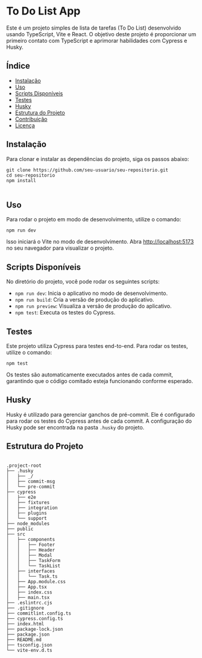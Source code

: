 <h1>To Do List App</h1>
        <p>Este é um projeto simples de lista de tarefas (To Do List) desenvolvido usando TypeScript, Vite e React. O objetivo deste projeto é proporcionar um primeiro contato com TypeScript e aprimorar habilidades com Cypress e Husky.</p>
        
  <h2>Índice</h2>
       <ul>
            <li><a href="#instalacao">Instalação</a></li>
            <li><a href="#uso">Uso</a></li>
            <li><a href="#scripts-disponiveis">Scripts Disponíveis</a></li>
            <li><a href="#testes">Testes</a></li>
            <li><a href="#husky">Husky</a></li>
            <li><a href="#estrutura-do-projeto">Estrutura do Projeto</a></li>
            <li><a href="#contribuicao">Contribuição</a></li>
            <li><a href="#licenca">Licença</a></li>
        </ul>

   <h2 id="instalacao">Instalação</h2>
        <p>Para clonar e instalar as dependências do projeto, siga os passos abaixo:</p>
        <pre>
<code>git clone https://github.com/seu-usuario/seu-repositorio.git
cd seu-repositorio
npm install</code>
        </pre>

  <h2 id="uso">Uso</h2>
        <p>Para rodar o projeto em modo de desenvolvimento, utilize o comando:</p>
        <pre><code>npm run dev</code></pre>
        <p>Isso iniciará o Vite no modo de desenvolvimento. Abra <a href="http://localhost:5173" target="_blank">http://localhost:5173</a> no seu navegador para visualizar o projeto.</p>

  <h2 id="scripts-disponiveis">Scripts Disponíveis</h2>
        <p>No diretório do projeto, você pode rodar os seguintes scripts:</p>
        <ul>
            <li><code>npm run dev</code>: Inicia o aplicativo no modo de desenvolvimento.</li>
            <li><code>npm run build</code>: Cria a versão de produção do aplicativo.</li>
            <li><code>npm run preview</code>: Visualiza a versão de produção do aplicativo.</li>
            <li><code>npm test</code>: Executa os testes do Cypress.</li>
        </ul>

   <h2 id="testes">Testes</h2>
        <p>Este projeto utiliza Cypress para testes end-to-end. Para rodar os testes, utilize o comando:</p>
        <pre><code>npm test</code></pre>
        <p>Os testes são automaticamente executados antes de cada commit, garantindo que o código comitado esteja funcionando conforme esperado.</p>

   <h2 id="husky">Husky</h2>
        <p>Husky é utilizado para gerenciar ganchos de pré-commit. Ele é configurado para rodar os testes do Cypress antes de cada commit. A configuração do Husky pode ser encontrada na pasta <code>.husky</code> do projeto.</p>

<h2 id="estrutura-do-projeto">Estrutura do Projeto</h2>
        <pre>
<code>
.project-root
├── .husky
│   ├── _/
│   ├── commit-msg
│   └── pre-commit
├── cypress
│   ├── e2e
│   ├── fixtures
│   ├── integration
│   ├── plugins
│   └── support
├── node_modules
├── public
├── src
│   ├── components
│   │   ├── Footer
│   │   ├── Header
│   │   ├── Modal
│   │   ├── TaskForm
│   │   └── TaskList
│   ├── interfaces
│   │   └── Task.ts
│   ├── App.module.css
│   ├── App.tsx
│   ├── index.css
│   ├── main.tsx
├── .eslintrc.cjs
├── .gitignore
├── commitlint.config.ts
├── cypress.config.ts
├── index.html
├── package-lock.json
├── package.json
├── README.md
├── tsconfig.json
└── vite-env.d.ts
</code>
        </pre>
